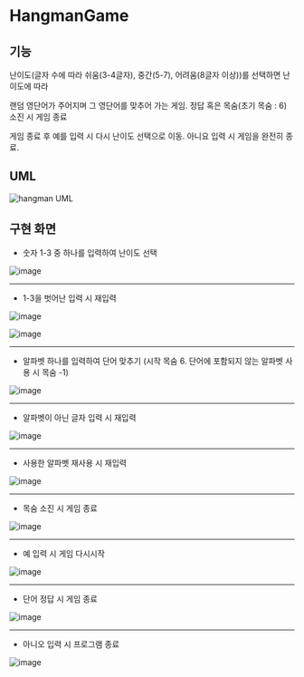 # HangmanGame



## 기능
난이도(글자 수에 따라 쉬움(3-4글자), 중간(5-7), 어려움(8글자 이상))를 선택하면 난이도에 따라 

랜덤 영단어가 주어지며 그 영단어를 맞추어 가는 게임. 정답 혹은 목숨(초기 목숨 : 6) 소진 시 게임 종료

게임 종료 후 예를 입력 시 다시 난이도 선택으로 이동. 아니요 입력 시 게임을 완전히 종료.



## UML
![hangman UML](https://github.com/user-attachments/assets/15c0e528-6177-4334-856d-571fdd9b12cd)

## 구현 화면

+ 숫자 1-3 중 하나를 입력하여 난이도 선택
  
![image](https://github.com/user-attachments/assets/f49c8070-adf3-45ec-ba3d-e661a518384e)

---
+ 1-3을 벗어난 입력 시 재입력
  
![image](https://github.com/user-attachments/assets/c2fba7d7-8acb-47c3-b794-61a1c3ddde31)

![image](https://github.com/user-attachments/assets/86a2ade6-340f-479d-bac4-505872c826a0)

---
+ 알파벳 하나를 입력하여 단어 맞추기 (시작 목숨 6. 단어에 포함되지 않는 알파벳 사용 시 목숨 -1)
  
![image](https://github.com/user-attachments/assets/152adbff-83da-4616-b334-4af0efceed77)

---
+ 알파벳이 아닌 글자 입력 시 재입력
  
![image](https://github.com/user-attachments/assets/bc562425-a272-4d6a-a79b-5b38d4f85ae5)

---
+ 사용한 알파벳 재사용 시 재입력

![image](https://github.com/user-attachments/assets/708e6be3-adde-4940-82cb-45184ddb8a54)

---
+ 목숨 소진 시 게임 종료

![image](https://github.com/user-attachments/assets/2b7c8d7f-c40d-4843-b807-0a59ea7bd771)

---
+ 예 입력 시 게임 다시시작
  
![image](https://github.com/user-attachments/assets/e13ae1f7-65c8-41b7-b434-35c7ae75ca59)

---
+ 단어 정답 시 게임 종료

![image](https://github.com/user-attachments/assets/e5e7fb90-fc98-4cfa-8818-c21a12ff820b)

---
+ 아니오 입력 시 프로그램 종료

![image](https://github.com/user-attachments/assets/374295bd-f99e-4312-beca-a36fb505efbe)
